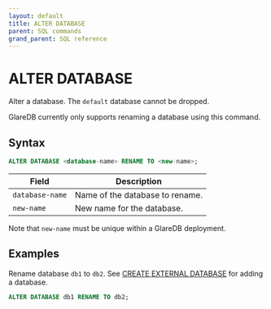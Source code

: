 ```yaml
---
layout: default
title: ALTER DATABASE
parent: SQL commands
grand_parent: SQL reference
---
```


<!-- markdownlint-disable title-case-style -->

# ALTER DATABASE

<!-- markdownlint-enable title-case-style -->

Alter a database. The `default` database cannot be dropped.

GlareDB currently only supports renaming a database using this command.

## Syntax

```sql
ALTER DATABASE <database-name> RENAME TO <new-name>;
```

| Field           | Description                     |
| --------------- | ------------------------------- |
| `database-name` | Name of the database to rename. |
| `new-name`      | New name for the database.      |

Note that `new-name` must be unique within a GlareDB deployment.

## Examples

Rename database `db1` to `db2`. See [CREATE EXTERNAL DATABASE] for adding a database.

```sql
ALTER DATABASE db1 RENAME TO db2;
```

[CREATE EXTERNAL DATABASE]: {{site.baseurl}}/docs/sql-commands/create-external-database
